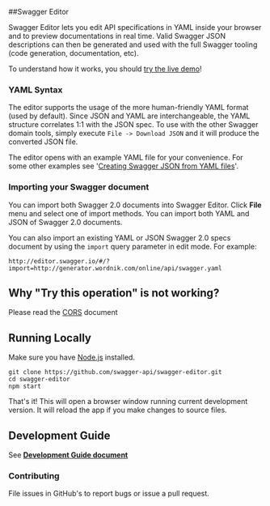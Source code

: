 ##Swagger Editor

Swagger Editor lets you edit API specifications in YAML inside your browser and to preview documentations in real time.
Valid Swagger JSON descriptions can then be generated and used with the full Swagger tooling (code generation, documentation, etc).

To understand how it works, you should [try the live demo](http://editor.swagger.io/#/edit)!

### YAML Syntax
The editor supports the usage of the more human-friendly YAML format (used by default). Since JSON and YAML are interchangeable, the YAML structure correlates 1:1 with the JSON spec. To use with the other Swagger domain tools, simply execute `File -> Download JSON` and it will produce the converted JSON file.

The editor opens with an example YAML file for your convenience. For some other examples see '[Creating Swagger JSON from YAML files](https://github.com/swagger-api/swagger-codegen/wiki/Creating-Swagger-JSON-from-YAML-files)'.

### Importing your Swagger document

You can import both Swagger 2.0 documents into Swagger Editor. Click **File** menu and select one of import methods. You can import both YAML and JSON of Swagger 2.0 documents.

You can also import an existing YAML or JSON Swagger 2.0 specs document by using the `import` query parameter in edit mode. For example:

```
http://editor.swagger.io/#/?import=http://generator.wordnik.com/online/api/swagger.yaml
```

## Why "Try this operation" is not working?

Please read the [CORS](https://github.com/swagger-api/swagger-editor/blob/master/docs/cors.md) document

## Running Locally

Make sure you have [Node.js](http://nodejs.org/) installed. 

```shell
git clone https://github.com/swagger-api/swagger-editor.git
cd swagger-editor
npm start
```

That's it! This will open a browser window running current development version. It will reload the app if you make changes to source files.

## Development Guide
See [**Development Guide document**](https://github.com/swagger-api/swagger-editor/blob/master/docs/development.md)

### Contributing
File issues in GitHub's to report bugs or issue a pull request.
